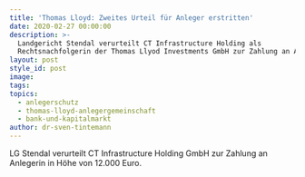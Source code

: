 ```yaml
---
title: 'Thomas Lloyd: Zweites Urteil für Anleger erstritten'
date: 2020-02-27 00:00:00
description: >-
  Landgericht Stendal verurteilt CT Infrastructure Holding als
  Rechtsnachfolgerin der Thomas Llyod Investments GmbH zur Zahlung an Anleger
layout: post
style_id: post
image:
tags:
topics:
  - anlegerschutz
  - thomas-lloyd-anlegergemeinschaft
  - bank-und-kapitalmarkt
author: dr-sven-tintemann
---
```


LG Stendal verurteilt CT Infrastructure Holding GmbH zur Zahlung an Anlegerin in Höhe von 12.000 Euro.&nbsp;

&nbsp;